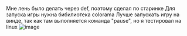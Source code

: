 Мне лень было делать через def, поэтому сделал по старинке
Для запуска игры нужна бибилиотека colorama
Лучше запускать игру на винде, так как там выполняется команда "pause", но я тестировал на linux
![image](https://user-images.githubusercontent.com/98618381/223184833-26e9518d-4a31-40a4-93c1-1ffcd67707c3.png)
